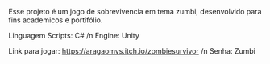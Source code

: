 Esse projeto é um jogo de sobrevivencia em tema zumbi, desenvolvido para fins academicos e portifólio.

Linguagem Scripts: C#  /n
Engine: Unity

Link para jogar: https://aragaomvs.itch.io/zombiesurvivor /n
Senha: Zumbi
